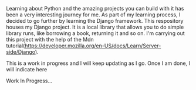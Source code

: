 Learning about Python and the amazing projects you can build with it has been a very interesting journey for me.
As part of my learning process, I decided to go further by learning the Django framework. This respository houses my Django project.
It is a local library that allows you to do simple library runs, like borrowing a book, returning it and so on.
I'm carrying out this project with the help of the Mdn tutorial(https://developer.mozilla.org/en-US/docs/Learn/Server-side/Django).

This is a work in progress and I will keep updating as I go.
Once I am done, I will indicate here

Work In Progress...
